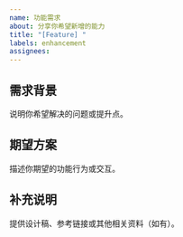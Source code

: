 ```yaml
---
name: 功能需求
about: 分享你希望新增的能力
title: "[Feature] "
labels: enhancement
assignees:
---
```


## 需求背景

说明你希望解决的问题或提升点。

## 期望方案

描述你期望的功能行为或交互。

## 补充说明

提供设计稿、参考链接或其他相关资料（如有）。
